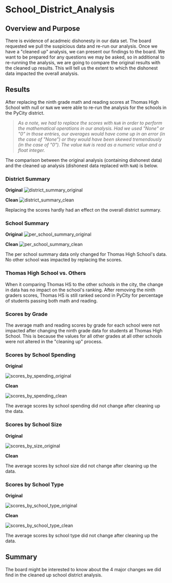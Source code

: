 # School_District_Analysis

## Overview and Purpose
There is evidence of acadmeic dishonesty in our data set. The board requested we pull the suspicious data and re-run our analysis. Once we have a "cleaned up" analysis, we can present our findings to the board. We want to be prepared for any questions we may be asked, so in additional to re-running the analysis, we are going to compare the original results with the cleaned up results. This will tell us the extent to which the dishonest data impacted the overall analysis.

## Results
After replacing the ninth grade math and reading scores at Thomas High School with null or `NaN` we were able to re-run the analysis for the schools in the PyCity district. 

> *As a note, we had to replace the scores with `NaN` in order to perform the mathematical operations in our analysis. Had we used "None" or "0" in those entries, our averages would have come up in an error (in the case of "None") or they would have been skewed tremendously (in the case of "0"). The value `NaN` is read as a numeric value and a float integer.*
 
The comparison between the original analysis (containing dishonest data) and the cleaned up analysis (dishonest data replaced with `NaN`) is below.

 ### District Summary
**Original**
![district_summary_original](https://user-images.githubusercontent.com/79174885/111883834-16771480-8994-11eb-9162-b3c2fa516774.png)

**Clean**
![district_summary_clean](https://user-images.githubusercontent.com/79174885/111883880-5a6a1980-8994-11eb-80cc-e9a76dd71f4e.png)

Replacing the scores hardly had an effect on the overall district summary.

### School Summary
**Original**
![per_school_summary_original](https://user-images.githubusercontent.com/79174885/111879855-95f9e900-897e-11eb-9c87-46d1b71deafb.png)

**Clean**
![per_school_summary_clean](https://user-images.githubusercontent.com/79174885/111879860-98f4d980-897e-11eb-8b4e-709c7fe48006.png)

The per school summary data only changed for Thomas High School's data. No other school was impacted by replacing the scores. 

### Thomas High School vs. Others
When it comparing Thomas HS to the other schools in the city, the change in data has no impact on the school's ranking. After removing the ninth graders scores, Thomas HS is still ranked second in PyCity for percentage of students passing both math and reading.

### Scores by Grade
The average math and reading scores by grade for each school were not impacted after changing the ninth grade data for students at Thomas High School. This is because the values for all other grades at all other schools were not altered in the "cleaning up" process.

### Scores by School Spending
**Original**

![scores_by_spending_original](https://user-images.githubusercontent.com/79174885/111884057-715d3b80-8995-11eb-82bf-dbb28c4325c9.png)

**Clean**

![scores_by_spending_clean](https://user-images.githubusercontent.com/79174885/111884060-76ba8600-8995-11eb-911f-3837087b950f.png)

The average scores by school spending did not change after cleaning up the data.

### Scores by School Size
**Original**

![scores_by_size_original](https://user-images.githubusercontent.com/79174885/111884165-298ae400-8996-11eb-99c8-76ff3c95f9ee.png)

**Clean**


The average scores by school size did not change after cleaning up the data.

### Scores by School Type
**Original**

![scores_by_school_type_original](https://user-images.githubusercontent.com/79174885/111884173-3f000e00-8996-11eb-946a-4b511b0274bd.png)

**Clean**

![scores_by_school_type_clean](https://user-images.githubusercontent.com/79174885/111884181-46271c00-8996-11eb-8a94-dcf8ffe0fca8.png)

The average scores by school type did not change after cleaning up the data.

## Summary
The board might be interested to know about the 4 major changes we did find in the cleaned up school district analysis. 

